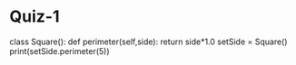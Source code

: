 # Quiz-1

class Square():
    def perimeter(self,side):
        return side*1.0
setSide = Square()
print(setSide.perimeter(5))
